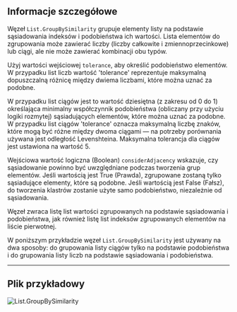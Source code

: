 ## Informacje szczegółowe
Węzeł `List.GroupBySimilarity` grupuje elementy listy na podstawie sąsiadowania indeksów i podobieństwa ich wartości. Lista elementów do zgrupowania może zawierać liczby (liczby całkowite i zmiennoprzecinkowe) lub ciągi, ale nie może zawierać kombinacji obu typów.

Użyj wartości wejściowej `tolerance`, aby określić podobieństwo elementów. W przypadku list liczb wartość 'tolerance' reprezentuje maksymalną dopuszczalną różnicę między dwiema liczbami, które można uznać za podobne.

W przypadku list ciągów jest to wartość dziesiętna (z zakresu od 0 do 1) określająca minimalny współczynnik podobieństwa (obliczany przy użyciu logiki rozmytej) sąsiadujących elementów, które można uznać za podobne. W przypadku list ciągów 'tolerance' oznacza maksymalną liczbę znaków, które mogą być różne między dwoma ciągami — na potrzeby porównania używana jest odległość Levenshteina. Maksymalna tolerancja dla ciągów jest ustawiona na wartość 5.

Wejściowa wartość logiczna (Boolean) `considerAdjacency` wskazuje, czy sąsiadowanie powinno być uwzględniane podczas tworzenia grup elementów. Jeśli wartością jest True (Prawda), zgrupowane zostaną tylko sąsiadujące elementy, które są podobne. Jeśli wartością jest False (Fałsz), do tworzenia klastrów zostanie użyte samo podobieństwo, niezależnie od sąsiadowania.

Węzeł zwraca listę list wartości zgrupowanych na podstawie sąsiadowania i podobieństwa, jak również listę list indeksów zgrupowanych elementów na liście pierwotnej.

W poniższym przykładzie węzeł `List.GroupBySimilarity` jest używany na dwa sposoby: do grupowania listy ciągów tylko na podstawie podobieństwa i do grupowania listy liczb na podstawie sąsiadowania i podobieństwa.
___
## Plik przykładowy

![List.GroupBySimilarity](./DSCore.List.GroupBySimilarity_img.jpg)
